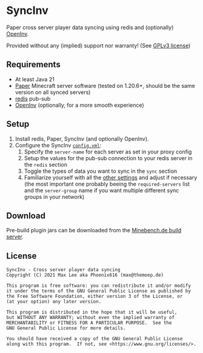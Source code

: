 # SyncInv
Paper cross server player data syncing using redis and (optionally) [OpenInv](https://github.com/jikoo/OpenInv).

Provided without any (implied) support nor warranty! (See [GPLv3 license](https://github.com/Minebench/SyncInv/blob/master/LICENSE#L589))

## Requirements

- At least Java 21
- [Paper](https://papermc.io) Minecraft server software (tested on 1.20.6+, should be the same version on all synced
  servers)
- [redis](https://redis.io) pub-sub
- [OpenInv](https://github.com/jikoo/OpenInv) (optionally, for a more smooth experience)

## Setup

1. Install redis, Paper, SyncInv (and optionally OpenInv).
2. Configure the SyncInv [`config.yml`](https://github.com/Minebench/SyncInv/blob/master/src/main/resources/config.yml):
    1. Specify the `server-name` for each server as set in your proxy config
    2. Setup the values for the pub-sub connection to your redis server in the `redis` section
    3. Toggle the types of data you want to sync in the `sync` section
    4. Familiarize yourself with all the [other settings](https://github.com/Minebench/SyncInv/blob/master/src/main/resources/config.yml) and adjust if necessary (the most important one probably beeing the `required-servers` list and the `server-group` name if you want multiple different sync groups in your network)

## Download

Pre-build plugin jars can be downloaded from the [Minebench.de build server](https://ci.minebench.de/job/SyncInv/).

## License

```
SyncInv - Cross server player data syncing
Copyright (C) 2021 Max Lee aka Phoenix616 (max@themoep.de)

This program is free software: you can redistribute it and/or modify
it under the terms of the GNU General Public License as published by
the Free Software Foundation, either version 3 of the License, or
(at your option) any later version.

This program is distributed in the hope that it will be useful,
but WITHOUT ANY WARRANTY; without even the implied warranty of
MERCHANTABILITY or FITNESS FOR A PARTICULAR PURPOSE.  See the
GNU General Public License for more details.

You should have received a copy of the GNU General Public License
along with this program.  If not, see <https://www.gnu.org/licenses/>.
```
